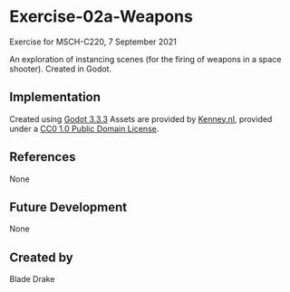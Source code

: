 # Exercise-02a-Weapons
Exercise for MSCH-C220, 7 September 2021

An exploration of instancing scenes (for the firing of weapons in a space shooter). Created in Godot.

## Implementation
Created using [Godot 3.3.3](https://godotengine.org/download)
Assets are provided by [Kenney.nl](https://kenney.nl/assets/space-shooter-extension), provided under a [CC0 1.0 Public Domain License](https://creativecommons.org/publicdomain/zero/1.0/).

## References
None

## Future Development
None

## Created by
Blade Drake
